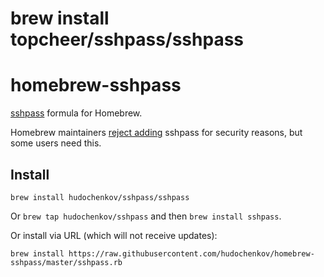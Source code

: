 # brew install topcheer/sshpass/sshpass

# homebrew-sshpass
[sshpass](https://sourceforge.net/projects/sshpass/) formula for Homebrew.

Homebrew maintainers [reject adding](https://github.com/Homebrew/homebrew/pull/18332) sshpass for security reasons, but some users need this.

## Install

```
brew install hudochenkov/sshpass/sshpass
```

Or `brew tap hudochenkov/sshpass` and then `brew install sshpass`.

Or install via URL (which will not receive updates):

```
brew install https://raw.githubusercontent.com/hudochenkov/homebrew-sshpass/master/sshpass.rb
```

